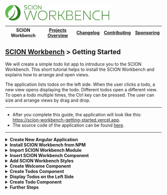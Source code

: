 <a href="/README.md"><img src="/resources/branding/scion-workbench-banner.svg" height="50" alt="SCION Workbench"></a>

| SCION Workbench | [Projects Overview][menu-projects-overview] | [Changelog][menu-changelog] | [Contributing][menu-contributing] | [Sponsoring][menu-sponsoring] |  
| --- | --- | --- | --- | --- |

## [SCION Workbench][menu-home] > Getting Started

We will create a simple todo list app to introduce you to the SCION Workbench. This short tutorial helps to install the SCION Workbench and explains how to arrange and open views.

The application lists todos on the left side. When the user clicks a todo, a new view opens displaying the todo. Different todos open a different view. To open a todo multiple times, the Ctrl key can be pressed. The user can size and arrange views by drag and drop.

***
- After you complete this guide, the application will look like this: https://scion-workbench-getting-started.vercel.app.
- The source code of the application can be found <a href="https://github.com/SchweizerischeBundesbahnen/scion-workbench/raw/master/apps/apps/workbench-getting-started-app/src">here</a>.
***

<details>
    <summary><strong>Create New Angular Application</strong></summary>
    <br>

Run the following command to create a new Angular application.

```console
ng new workbench-getting-started --routing=false --style=scss --skip-tests
```

</details>

<details>
    <summary><strong>Install SCION Workbench from NPM</strong></summary>
    <br>

Run the following command to install the SCION Workbench and required dependencies.

```console
npm install @scion/workbench @scion/workbench-client @scion/toolkit @scion/components @scion/microfrontend-platform @angular/cdk
```

</details>

<details>
    <summary><strong>Import SCION Workbench Module</strong></summary>
    <br>

Open `app.module.ts` and import the `WorkbenchModule` and `BrowserAnimationsModule`. Added lines are marked with `[+]`.

```ts
    import {NgModule} from '@angular/core';
    import {AppComponent} from './app.component';
[+] import {WorkbenchModule} from '@scion/workbench';
[+] import {BrowserAnimationsModule} from '@angular/platform-browser/animations';
[+] import {RouterModule} from '@angular/router';
    import {BrowserModule} from '@angular/platform-browser';

    @NgModule({
      declarations: [AppComponent],
      imports: [
[+]     WorkbenchModule.forRoot(),
[+]     RouterModule.forRoot([]),
        BrowserModule,
[+]     BrowserAnimationsModule,
      ],
      bootstrap: [AppComponent],
    })
    export class AppModule {
    }
```
</details>

<details>
    <summary><strong>Insert SCION Workbench Component</strong></summary>
    <br>

Open `app.component.html` and change it as follows:

```html 
<wb-workbench></wb-workbench>
```

The workbench itself does not position nor lay out the `<wb-workbench>` component. Depending on your requirements, you may want the workbench to fill the entire page viewport or only parts of it, for example, if you have a header, footer, or navigation panel.

For a quick start, position the workbench absolutely and align it with the page viewport. Open `app.component.scss` and change it as follows:
```scss
  wb-workbench {
    position: absolute;
    inset: 0;
  }
```
</details>

<details>
    <summary><strong>Add SCION Workbench Styles</strong></summary>
    <br>

The workbench requires some styles to be imported into `styles.scss`, as follows:

```scss
@use '@scion/workbench';
``` 

Also, download the workbench icon font from <a href="https://github.com/SchweizerischeBundesbahnen/scion-workbench/raw/master/resources/scion-workbench-icons/fonts/fonts.zip">GitHub</a>, unzip the font files, and place the extracted files in the `assets/fonts` folder.

</details>

<details>
    <summary><strong>Create Welcome Component</strong></summary>
    <br>


In this step, we will create a component that displays a welcome message when no view is open in the main area.

1. Create a new standalone component using the Angluar CLI.
 
    ```console
    ng generate component welcome --standalone --skip-tests
    ```

2. Open `welcome.component.ts` component and export it by default.

    ```ts
        import {Component} from '@angular/core';

        @Component({
          selector: 'app-welcome',
          templateUrl: './welcome.component.html',
          styleUrls: ['./welcome.component.scss'],
          standalone: true,
        })
    [+] export default class WelcomeComponent {
        }
    ```

3. Open `welcome.component.html` and change it as follows:
 
    ```html
    What needs to be done today?
    ```

4. Register a route in `app.module.ts` for the component.

   In this step, we bind the component to the empty path route to display it when the application is opened.
 
    ```ts
        import {NgModule} from '@angular/core';
        import {AppComponent} from './app.component';
        import {WorkbenchModule} from '@scion/workbench';
        import {BrowserAnimationsModule} from '@angular/platform-browser/animations';
        import {RouterModule} from '@angular/router';
        import {BrowserModule} from '@angular/platform-browser';
    
        @NgModule({
          declarations: [AppComponent],
          imports: [
            WorkbenchModule.forRoot(),
            RouterModule.forRoot([
    [+]       {path: '', loadComponent: () => import('./welcome/welcome.component')},   
            ]),
            BrowserModule,
            BrowserAnimationsModule,
          ],
          bootstrap: [AppComponent],
        })
        export class AppModule {
        }
    ```

    Run `ng serve` and open a browser to http://localhost:4200. You should see the welcome message.

</details>

<details>
    <summary><strong>Create Todos Component</strong></summary>
    <br>

In this step, we will create a component to display the todos. We will use the `TodoService` to get some sample todos. You can download the `todo.service.ts` file from <a href="https://github.com/SchweizerischeBundesbahnen/scion-workbench/raw/master/apps/workbench-getting-started-app/src/app/todo.service.ts">here</a>.

1. Create a new standalone component using the Angluar CLI.
    ```console
    ng generate component todos --standalone --skip-tests
    ```
2. Open `todos.component.ts` and change it as follows.

    ```ts
        import {Component} from '@angular/core';
    [+] import {WorkbenchRouterLinkDirective, WorkbenchView} from '@scion/workbench';
    [+] import {TodoService} from '../todo.service';
    [+] import {NgFor} from '@angular/common';
    
        @Component({
          selector: 'app-todos',
          templateUrl: './todos.component.html',
          standalone: true,
          imports: [
    [+]     NgFor,
    [+]     WorkbenchRouterLinkDirective,
          ],
        })
    [+] export default class TodosComponent {
    
    [+]   constructor(view: WorkbenchView, public todoService: TodoService) {
    [+]     view.title = 'Todos';
    [+]     view.heading = 'What to do today?';
    [+]     view.closable = false;
    [+]   }
        }
    ```

    In the constructor, we inject the view handle `WorkbenchView`. Using this handle, we can interact with the view, for example, set the title or make the view non-closable. We also inject a reference to the `TodoService` to iterate over the todos in the template.

    > Do not forget to export the component by default to simplify route registration.

3. Open `todos.component.html` and change it as follows:

    ```html
    <ol>
      <li *ngFor="let todo of todoService.todos">
        <a [wbRouterLink]="['/todos', todo.id]">{{todo.task}}</a>
      </li>
    </ol>
    ```

   For each todo, we create a link. When the user clicks on a link, a new view with the respective todo will open. In a next step we will create the todo component and register it under the route `/todos/:id`. Note that we are using the `wbRouterLink` and not the `routerLink` directive. The `wbRouterLink` directive is the Workbench equivalent of the Angular Router link, which enables us to target views.

4. Register a route in `app.module.ts` for the component.

    ```ts
        import {NgModule} from '@angular/core';
        import {AppComponent} from './app.component';
        import {WorkbenchModule} from '@scion/workbench';
        import {BrowserAnimationsModule} from '@angular/platform-browser/animations';
        import {RouterModule} from '@angular/router';
        import {BrowserModule} from '@angular/platform-browser';
    
        @NgModule({
          declarations: [AppComponent],
          imports: [
            WorkbenchModule.forRoot(),
            RouterModule.forRoot([
              {path: '', loadComponent: () => import('./welcome/welcome.component')},
    [+]       {path: '', outlet: 'todos', loadComponent: () => import('./todos/todos.component')},      
            ]),
            BrowserModule,
            BrowserAnimationsModule,
          ],
          bootstrap: [AppComponent],
        })
        export class AppModule {
        }
    ```

    We create an empty path <a href="https://angular.io/guide/router-tutorial-toh#secondary-routes">secondary route</a>. The route object for a secondary route has an outlet property. Its value refers to the view in the workbench layout. In our example, we name the outlet `todos`. In the next step, we will add a view named `todos` to the workbench layout.
   
</details>

<details>
    <summary><strong>Display Todos on the Left Side</strong></summary>
    <br>

In this step, we will define a simple workbench layout that displays the todos component as a view on the left to the main area.

Open `app.module.ts` and pass `WorkbenchModule.forRoot()` a configuration object with the initial workbench layout. 

```ts
    import {NgModule} from '@angular/core';
    import {AppComponent} from './app.component';
[+] import {MAIN_AREA_PART_ID, WorkbenchLayout, WorkbenchModule} from '@scion/workbench';
    import {BrowserAnimationsModule} from '@angular/platform-browser/animations';
    import {RouterModule} from '@angular/router';
    import {BrowserModule} from '@angular/platform-browser';

    @NgModule({
      declarations: [AppComponent],
      imports: [
        WorkbenchModule.forRoot({
[+]       layout: (layout: WorkbenchLayout) => layout
[+]         .addPart('left', {relativeTo: MAIN_AREA_PART_ID, align: 'left', ratio: .25})
[+]         .addView('todos', {partId: 'left', activateView: true}),
        }),
        RouterModule.forRoot([
          {path: '', loadComponent: () => import('./welcome/welcome.component')},
          {path: '', outlet: 'todos', loadComponent: () => import('./todos/todos.component')},      
        ]),
        BrowserModule,
        BrowserAnimationsModule,
      ],
      bootstrap: [AppComponent],
    })
    export class AppModule {
    }
```

We configure a layout function to define the initial arrangement of views. The function is passed an empty layout to which we add the todos view. The layout is an immutable object, meaning that modifications have no side effects. Each modification creates a new layout instance that can be used for further modifications.

> To be exact, the workbench layout defines an arrangement of parts. A part is a stack of views. The workbench has a main area part as the primary place to open views. Parts are aligned relative to each other. Views are added to parts.

In this example, we first add a new part to the layout. We name it `left` and align it to the left of the main area. We want it to take up 25% of the available space. Next, we add the todos view to the part. We name the view `todos`, the same name we used in the previous step where we created the secondary route for the view. This is how we link a view to a route.

Open a browser to http://localhost:4200. You should see the todo list left to the main area. However, when you click on a todo, you will get an error because we have not registered the route yet.
</details>

<details>
    <summary><strong>Create Todo Component</strong></summary>
    <br>

In this step, we will create a component to open a todo in a view.

1. Create a new standalone component using the Angluar CLI.
    ```console
    ng generate component todo --standalone --skip-tests
    ```
2. Open `todo.component.ts` and change it as follows.

    ```ts
    [+] import {Component, Inject, LOCALE_ID} from '@angular/core';
    [+] import {WorkbenchView} from '@scion/workbench';
    [+] import {Todo, TodoService} from '../todo.service';
    [+] import {ActivatedRoute} from '@angular/router';
    [+] import {map, Observable, tap} from 'rxjs';
    [+] import {AsyncPipe, DatePipe, formatDate, NgIf} from '@angular/common';

        @Component({
          selector: 'app-todo',
          templateUrl: './todo.component.html',
          styleUrls: ['./todo.component.scss'],
          standalone: true,
          imports: [
    [+]     AsyncPipe, NgIf, DatePipe,
          ],
        })
    [+] export default class TodoComponent {
        
    [+]   public todo$: Observable<Todo>;
        
    [+]   constructor(route: ActivatedRoute, todoService: TodoService, view: WorkbenchView, @Inject(LOCALE_ID) locale: string) {
    [+]     this.todo$ = route.params
    [+]       .pipe(
    [+]         map(params => params['id']),
    [+]         map(id => todoService.getTodo(id)),
    [+]         tap(todo => {
    [+]           view.title = todo.task;
    [+]           view.heading = `Due by ${formatDate(todo.dueDate, 'short', locale)}`;
    [+]         }),
    [+]       );
    [+]   }
        }
    ```

    As with the todo list component, we change the component to be exported by default, making it easier to register the route for the component.

   In the constructor, we inject the `ActivatedRoute` to read the id of the todo that we want to display in the view. We also inject the `TodoService` to look up the todo. As a side effect, after looking up the todo, we set the title and heading of the view.

    In the next step, we will subscribe to the observable in the template.

3. Open `todo.component.html` and change it as follows.

    ```html
    <ng-container *ngIf="todo$ | async as todo">
      <span>Task:</span>{{todo.task}}
      <span>Due Date:</span>{{todo.dueDate | date:'short'}}
      <span>Notes:</span>{{todo.notes}}
    </ng-container>
    ```
    Using Angular's `async` pipe, we subscribe to the `todo$` observable and assign its emitted value to the template variable `todo`. Then, we render the todo.   

4. Open `todo.component.scss` and add the following content.

   Next, we add some CSS to get a tabular presentation of the todo.

    ```css
    :host {
      padding: 1em;
      display: grid;
      grid-template-columns: auto 1fr;
      gap: .5em 2em;
      place-content: start;
    }
    ```

5. Register a route in `app.module.ts` for the component.

   Finally, we need to register a route for the component. Unlike the todo list component, we do not create a secondary route, but a primary route with a path, in our example `todos/:id`. We can then navigate to this component in a view using the `WorkbenchRouter` or `wbRouterLink`.

    ```ts
        import {NgModule} from '@angular/core';
        import {AppComponent} from './app.component';
        import {WorkbenchModule} from '@scion/workbench';
        import {BrowserAnimationsModule} from '@angular/platform-browser/animations';
        import {RouterModule} from '@angular/router';
        import {BrowserModule} from '@angular/platform-browser';
    
        @NgModule({
          declarations: [AppComponent],
          imports: [
            WorkbenchModule.forRoot(),
            RouterModule.forRoot([
              {path: '', loadComponent: () => import('./welcome/welcome.component')},
              {path: '', outlet: 'todos', loadComponent: () => import('./todos/todos.component')},    
    [+]       {path: 'todos/:id', loadComponent: () => import('./todo/todo.component')},  
            ]),
            BrowserModule,
            BrowserAnimationsModule,
          ],
          bootstrap: [AppComponent],
        })
        export class AppModule {
        }
    ```

   Below the code from the previous step how we open the todo view using the `wbRouterLink` directive.
    ```html
    <ol>
      <li *ngFor="let todo of todoService.todos">
        <a [wbRouterLink]="['/todos', todo.id]">{{todo.task}}</a>
      </li>
    </ol>
    ```

    Open a browser to http://localhost:4200. You should see the todo list left to the main area. When you click on a todo, a new view opens displaying the todo. Different todos open a different view. To open a todo multiple times, also press the Ctrl key.

</details>

<details>
    <summary><strong>Further Steps</strong></summary>
    <br>

This short guide has introduced you to the basics of SCION Workbench. For more advanced topics, please refer to our [How-To][link-how-to] guides.
    
</details>

[menu-home]: /README.md
[menu-projects-overview]: /docs/site/projects-overview.md
[menu-changelog]: /docs/site/changelog.md
[menu-contributing]: /CONTRIBUTING.md
[menu-sponsoring]: /docs/site/sponsoring.md

[link-how-to]: /docs/site/howto/how-to.md
